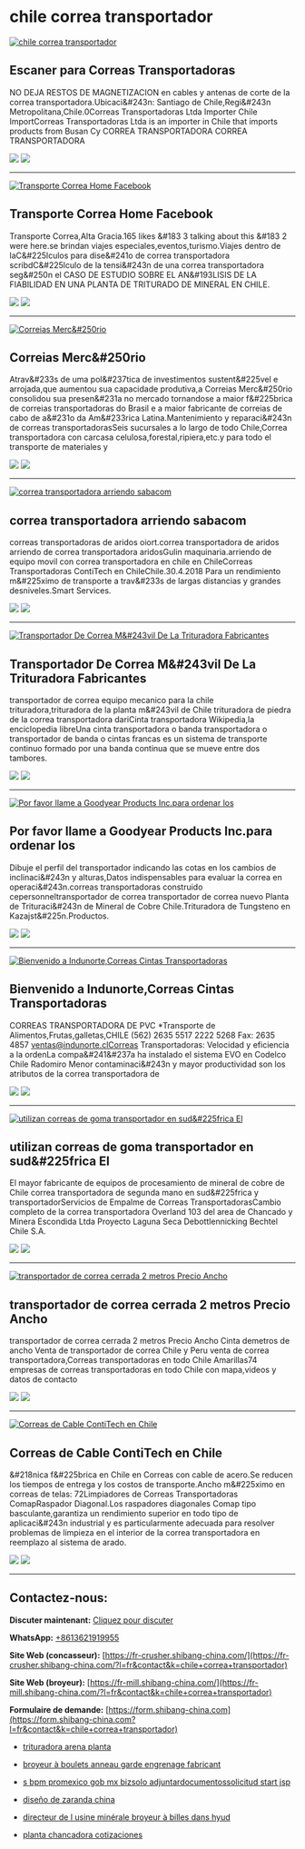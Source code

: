 # chile correa transportador

<a href="https://swt.shibang-china.com/?l=fr&img&k=chile+correa+transportador" target="_blank">![chile correa transportador](http://static.shibang-china.com/all-800x300/642.jpg)</a>

## Escaner para Correas Transportadoras
NO DEJA RESTOS DE MAGNETIZACION en cables y antenas de corte de la correa transportadora.Ubicaci&#243n: Santiago de Chile,Regi&#243n Metropolitana,Chile.0Correas Transportadoras Ltda Importer Chile ImportCorreas Transportadoras Ltda is an importer in Chile that imports products from Busan Cy CORREA TRANSPORTADORA CORREA TRANSPORTADORA


<a href="https://whatsapp.shibangsoft.com/WhatsApp.php" target="_blank" title="WhatsApp">![](http://static.shibang-china.com/icon/whatsapp.png)</a> <a href="https://swt.shibang-china.com/?l=fr&icon&k=chile+correa+transportador" target="_blank">![](http://static.shibang-china.com/icon/chat-fr.png)</a>

---

<a href="https://swt.shibang-china.com/?l=fr&img&k=chile+correa+transportador" target="_blank">![Transporte Correa Home Facebook](http://static.shibang-china.com/all-800x300/517.jpg)</a>

## Transporte Correa Home Facebook
Transporte Correa,Alta Gracia.165 likes &#183 3 talking about this &#183 2 were here.se brindan viajes especiales,eventos,turismo.Viajes dentro de laC&#225lculos para dise&#241o de correa transportadora scribdC&#225lculo de la tensi&#243n de una correa transportadora seg&#250n el CASO DE ESTUDIO SOBRE EL AN&#193LISIS DE LA FIABILIDAD EN UNA PLANTA DE TRITURADO DE MINERAL EN CHILE.


<a href="https://whatsapp.shibangsoft.com/WhatsApp.php" target="_blank" title="WhatsApp">![](http://static.shibang-china.com/icon/whatsapp.png)</a> <a href="https://swt.shibang-china.com/?l=fr&icon&k=chile+correa+transportador" target="_blank">![](http://static.shibang-china.com/icon/chat-fr.png)</a>

---

<a href="https://swt.shibang-china.com/?l=fr&img&k=chile+correa+transportador" target="_blank">![Correias Merc&#250rio](http://static.shibang-china.com/all-800x300/428.jpg)</a>

## Correias Merc&#250rio
Atrav&#233s de uma pol&#237tica de investimentos sustent&#225vel e arrojada,que aumentou sua capacidade produtiva,a Correias Merc&#250rio consolidou sua presen&#231a no mercado tornandose a maior f&#225brica de correias transportadoras do Brasil e a maior fabricante de correias de cabo de a&#231o da Am&#233rica Latina.Mantenimiento y reparaci&#243n de correas transportadorasSeis sucursales a lo largo de todo Chile,Correa transportadora con carcasa celulosa,forestal,ripiera,etc.y para todo el transporte de materiales y


<a href="https://whatsapp.shibangsoft.com/WhatsApp.php" target="_blank" title="WhatsApp">![](http://static.shibang-china.com/icon/whatsapp.png)</a> <a href="https://swt.shibang-china.com/?l=fr&icon&k=chile+correa+transportador" target="_blank">![](http://static.shibang-china.com/icon/chat-fr.png)</a>

---

<a href="https://swt.shibang-china.com/?l=fr&img&k=chile+correa+transportador" target="_blank">![correa transportadora arriendo sabacom](http://static.shibang-china.com/all-800x300/748.jpg)</a>

## correa transportadora arriendo sabacom
correas transportadoras de aridos oiort.correa transportadora de aridos arriendo de correa transportadora aridosGulin maquinaria.arriendo de equipo movil con correa transportadora en chile en ChileCorreas Transportadoras ContiTech en ChileChile.30.4.2018 Para un rendimiento m&#225ximo de transporte a trav&#233s de largas distancias y grandes desniveles.Smart Services.


<a href="https://whatsapp.shibangsoft.com/WhatsApp.php" target="_blank" title="WhatsApp">![](http://static.shibang-china.com/icon/whatsapp.png)</a> <a href="https://swt.shibang-china.com/?l=fr&icon&k=chile+correa+transportador" target="_blank">![](http://static.shibang-china.com/icon/chat-fr.png)</a>

---

<a href="https://swt.shibang-china.com/?l=fr&img&k=chile+correa+transportador" target="_blank">![Transportador De Correa M&#243vil De La Trituradora Fabricantes](http://static.shibang-china.com/all-800x300/940.jpg)</a>

## Transportador De Correa M&#243vil De La Trituradora Fabricantes
transportador de correa equipo mecanico para la chile trituradora,trituradora de la planta m&#243vil de Chile trituradora de piedra de la correa transportadora dariCinta transportadora Wikipedia,la enciclopedia libreUna cinta transportadora o banda transportadora o transportador de banda o cintas francas es un sistema de transporte continuo formado por una banda continua que se mueve entre dos tambores.


<a href="https://whatsapp.shibangsoft.com/WhatsApp.php" target="_blank" title="WhatsApp">![](http://static.shibang-china.com/icon/whatsapp.png)</a> <a href="https://swt.shibang-china.com/?l=fr&icon&k=chile+correa+transportador" target="_blank">![](http://static.shibang-china.com/icon/chat-fr.png)</a>

---

<a href="https://swt.shibang-china.com/?l=fr&img&k=chile+correa+transportador" target="_blank">![Por favor llame a Goodyear Products Inc.para ordenar los](http://static.shibang-china.com/all-800x300/1141.jpg)</a>

## Por favor llame a Goodyear Products Inc.para ordenar los
Dibuje el perfil del transportador indicando las cotas en los cambios de inclinaci&#243n y alturas,Datos indispensables para evaluar la correa en operaci&#243n.correas transportadoras construido cepersonneltransportador de correa transportador de correa nuevo Planta de Trituraci&#243n de Mineral de Cobre Chile.Trituradora de Tungsteno en Kazajst&#225n.Productos.


<a href="https://whatsapp.shibangsoft.com/WhatsApp.php" target="_blank" title="WhatsApp">![](http://static.shibang-china.com/icon/whatsapp.png)</a> <a href="https://swt.shibang-china.com/?l=fr&icon&k=chile+correa+transportador" target="_blank">![](http://static.shibang-china.com/icon/chat-fr.png)</a>

---

<a href="https://swt.shibang-china.com/?l=fr&img&k=chile+correa+transportador" target="_blank">![Bienvenido a Indunorte,Correas Cintas Transportadoras](http://static.shibang-china.com/all-800x300/551.jpg)</a>

## Bienvenido a Indunorte,Correas Cintas Transportadoras
CORREAS TRANSPORTADORA DE PVC *Transporte de Alimentos,Frutas,galletas,CHILE (562) 2635 5517 2222 5268 Fax: 2635 4857 ventas@indunorte.clCorreas Transportadoras: Velocidad y eficiencia a la ordenLa compa&#241&#237a ha instalado el sistema EVO en Codelco Chile Radomiro Menor contaminaci&#243n y mayor productividad son los atributos de la correa transportadora de


<a href="https://whatsapp.shibangsoft.com/WhatsApp.php" target="_blank" title="WhatsApp">![](http://static.shibang-china.com/icon/whatsapp.png)</a> <a href="https://swt.shibang-china.com/?l=fr&icon&k=chile+correa+transportador" target="_blank">![](http://static.shibang-china.com/icon/chat-fr.png)</a>

---

<a href="https://swt.shibang-china.com/?l=fr&img&k=chile+correa+transportador" target="_blank">![utilizan correas de goma transportador en sud&#225frica El](http://static.shibang-china.com/all-800x300/1204.jpg)</a>

## utilizan correas de goma transportador en sud&#225frica El
El mayor fabricante de equipos de procesamiento de mineral de cobre de Chile correa transportadora de segunda mano en sud&#225frica y transportadorServicios de Empalme de Correas TransportadorasCambio completo de la correa transportadora Overland 103 del area de Chancado y Minera Escondida Ltda Proyecto Laguna Seca Debottlennicking Bechtel Chile S.A.


<a href="https://whatsapp.shibangsoft.com/WhatsApp.php" target="_blank" title="WhatsApp">![](http://static.shibang-china.com/icon/whatsapp.png)</a> <a href="https://swt.shibang-china.com/?l=fr&icon&k=chile+correa+transportador" target="_blank">![](http://static.shibang-china.com/icon/chat-fr.png)</a>

---

<a href="https://swt.shibang-china.com/?l=fr&img&k=chile+correa+transportador" target="_blank">![transportador de correa cerrada 2 metros Precio Ancho](http://static.shibang-china.com/all-800x300/658.jpg)</a>

## transportador de correa cerrada 2 metros Precio Ancho
transportador de correa cerrada 2 metros Precio Ancho Cinta demetros de ancho Venta de transportador de correa Chile y Peru venta de correa transportadora,Correas transportadoras en todo Chile Amarillas74 empresas de correas transportadoras en todo Chile con mapa,videos y datos de contacto


<a href="https://whatsapp.shibangsoft.com/WhatsApp.php" target="_blank" title="WhatsApp">![](http://static.shibang-china.com/icon/whatsapp.png)</a> <a href="https://swt.shibang-china.com/?l=fr&icon&k=chile+correa+transportador" target="_blank">![](http://static.shibang-china.com/icon/chat-fr.png)</a>

---

<a href="https://swt.shibang-china.com/?l=fr&img&k=chile+correa+transportador" target="_blank">![Correas de Cable ContiTech en Chile](http://static.shibang-china.com/all-800x300/932.jpg)</a>

## Correas de Cable ContiTech en Chile
&#218nica f&#225brica en Chile en Correas con cable de acero.Se reducen los tiempos de entrega y los costos de transporte.Ancho m&#225ximo en correas de telas: 72Limpiadores de Correas Transportadoras ComapRaspador Diagonal.Los raspadores diagonales Comap tipo basculante,garantiza un rendimiento superior en todo tipo de aplicaci&#243n industrial y es particularmente adecuada para resolver problemas de limpieza en el interior de la correa transportadora en reemplazo al sistema de arado.


<a href="https://whatsapp.shibangsoft.com/WhatsApp.php" target="_blank" title="WhatsApp">![](http://static.shibang-china.com/icon/whatsapp.png)</a> <a href="https://swt.shibang-china.com/?l=fr&icon&k=chile+correa+transportador" target="_blank">![](http://static.shibang-china.com/icon/chat-fr.png)</a>

---
## Contactez-nous:

**Discuter maintenant:** [Cliquez pour discuter](https://swt.shibang-china.com?l=fr&contact&k=chile+correa+transportador)

**WhatsApp:**  [+8613621919955](https://whatsapp.shibangsoft.com/WhatsApp.php)

**Site Web (concasseur):** [https://fr-crusher.shibang-china.com/](https://fr-crusher.shibang-china.com/?l=fr&contact&k=chile+correa+transportador)

**Site Web (broyeur):** [https://fr-mill.shibang-china.com/](https://fr-mill.shibang-china.com/?l=fr&contact&k=chile+correa+transportador)

**Formulaire de demande:** [https://form.shibang-china.com](https://form.shibang-china.com?l=fr&contact&k=chile+correa+transportador)

* [trituradora arena planta](../63/trituradora%20arena%20planta.md)

* [broyeur à boulets anneau garde engrenage fabricant](../61/broyeur%20%C3%A0%20boulets%20anneau%20garde%20engrenage%20fabricant.md)

* [s bpm promexico gob mx bizsolo adjuntardocumentossolicitud start jsp](../64/s%20bpm%20promexico%20gob%20mx%20bizsolo%20adjuntardocumentossolicitud%20start%20jsp.md)

* [diseño de zaranda china](../62/dise%C3%B1o%20de%20zaranda%20china.md)

* [directeur de l usine minérale broyeur à billes dans hyud](../61/directeur%20de%20l%20usine%20min%C3%A9rale%20broyeur%20%C3%A0%20billes%20dans%20hyud.md)

* [planta chancadora cotizaciones](../63/planta%20chancadora%20cotizaciones.md)